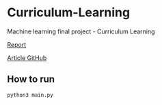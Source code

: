 # Curriculum-Learning
Machine learning final project - Curriculum Learning

[Report](Article.pdf)

[Article GitHub](https://github.com/GuyHacohen/curriculum_learning)

## How to run
```sh
python3 main.py
```
